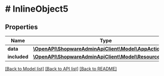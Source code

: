 # # InlineObject5

## Properties

Name | Type | Description | Notes
------------ | ------------- | ------------- | -------------
**data** | [**\OpenAPI\ShopwareAdminApiClient\Model\AppActionButton**](AppActionButton.md) |  | [optional]
**included** | [**\OpenAPI\ShopwareAdminApiClient\Model\Resource[]**](Resource.md) |  | [optional]

[[Back to Model list]](../../README.md#models) [[Back to API list]](../../README.md#endpoints) [[Back to README]](../../README.md)
